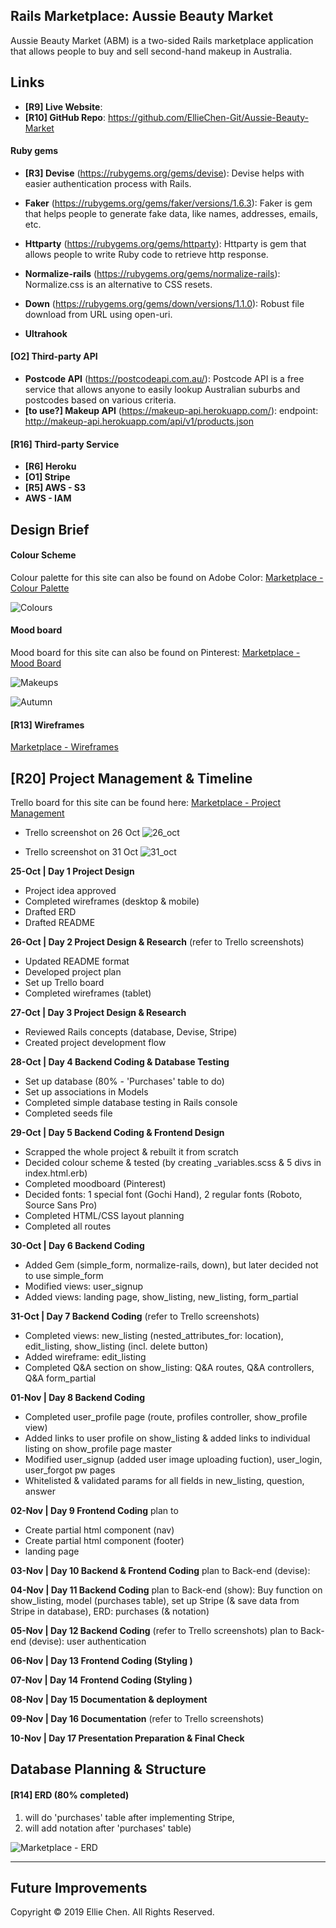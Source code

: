 ## Rails Marketplace: Aussie Beauty Market

Aussie Beauty Market (ABM) is a two-sided Rails marketplace application that allows people to buy and sell second-hand makeup in Australia.

## Links

- __[R9] Live Website__:
- __[R10] GitHub Repo__: https://github.com/EllieChen-Git/Aussie-Beauty-Market


<!-- ## [R7][R8] Problem Identification & Solution -->
<!-- 
Identification of the problem you are trying to solve by building this particular marketplace app.)
Why is it a problem that needs solving?

In a consumer society, so many new products are launched every single day. Nowadays, many people own stuffs either they do not like anymore or they will not be using in the near future. Makeups are no exception! Therefore, ABM is specifically developed to tackle this problem that the Australian beauty industry is facing. 

ABM is a two-sided marketplace application where people can sell and buy second-hand makeup in Australia. It does not only serve as a second-hand makeup marketplace, but also help us reduce the waste and do our bit to protect the environment. I am also hoping that this app can build a platform for people in Australia to share their views on makeups and find the products that suit them personally based on the product information listed and the user profile provided on the website. 

Before starting this project, I researched on the existing websites on the market. When it comes to selling goods, the first idea comes to people's mind would be websites like Gumtree, eBay and Amazon. However, these websites do not only focus on makeups and are not intended for building a beauty community. Therefore, the target audience would be different from ABM. 

Many social platforms also provide a similar functionality (i.e. online forum) for people to sell makeups. For example, there is a social group 'MAKEUP BUY, SELL, GIVEAWAY AND SWAP AUSTRALIA AND NEW ZEALAND (https://www.facebook.com/groups/894975940585690/)' on Facebook. The drawbacks of this kind of marketplace on social platform is that people must have Facebook accounts in order to use this service. As many people use Facebook to share their personal lives with their family and friends, there are many sensitive personal information on their Facebook profile. Some people (like me) are hesitated to use Facebook groups to buy and sell goods as we are afraid that our personal information will be comprised without our acknowledgment.

There is another website called Glambot (https://www.glambot.com/) on the market. However, this is not a direct two-sided marketplace as buyers and sellers cannot trade with each other directly. This website servers as a medium to firstly collect used makeups from sellers (they pay the sellers), and re-sell the products to product buyers.  

The only similar website 'r/aussiemakeupexchange' was shut down few years ago.


Similar websites
1.	Glambot (https://www.glambot.com/): ‘we are changing the way that the beauty industry works, now people, brands, and vloggers can sell their makeup to us with our 100% confidential process and receive $$ on the spot for their goodies. We then professionally sanitize everything and package it for sale on our site’
•	Glambot serves as a medium (they buy makeups, clean them, and sell them to people)
2.	Facebook group - MAKEUP BUY, SELL, GIVEAWAY AND SWAP AUSTRALIA AND NEW ZEALAND (https://www.facebook.com/groups/894975940585690/)
•	People need to have a fb account & log into their account: privacy
3.	Gumtree/eBay: not only for makeup
4.	r/aussiemakeupexchange: shut down


-->

<!-- ## [R11] Project Description -->

<!--
Purpose: Aussie Beauty Market - Where you can buy and sell 2nd hand makeup in Australia
1.	Only for makeups
2.	Only for Aussies
3.	People can trade makeups from each other directly
4.	User can create their own profile (skin type, preferred makeup style, the beauty youtubers they follow): people can see the products from people with the same skin type (& the same makeup tastes) with them
5.	Buyers and sellers can give comment to each other for every transaction
6.	People can ask questions before purchasing 

-->

<!-- #### Purpose
#### Functionality / Features -->

<!-- [R4]Your app will have authorisation (i.e. users have restrictions on what they can see and edit). 
[O4] Searching, sorting and/or filtering capability.-->

<!-- #### Sitemap -->
<!-- The sitemap of the marketplace can also be viewed on GitHub: [Marketplace - Sitemap]() -->

<!-- #### Screenshots
#### Target Audience
#### Tech Stack

- Programming languages: Ruby on Rails, JavaScript, HTML, CSS, SASS
- Source control: Git & GitHub
- Planning & implementation: 1. project management (Trello), 2. mood board (Pinterest), 3. wireframe (Balsamiq)
- Deployment platform: Heroku 
- Payment processing: Stripe
- Cloud storage: AWS - S3
- Security: AWS - IAM

## System Dependencies -->
<!-- Detail any third-party services that your app will use
[briefly describe how to install & briefly describe what each gem does. can copy from gem description] -->

#### Ruby gems
- __[R3] Devise__ (https://rubygems.org/gems/devise): Devise helps with easier authentication process with Rails.

- __Faker__ (https://rubygems.org/gems/faker/versions/1.6.3): Faker is gem that helps people to generate fake data, like names, addresses, emails, etc.

- __Httparty__ (https://rubygems.org/gems/httparty): Httparty is gem that allows people to write Ruby code to retrieve http response.

<!-- [PROBABLY WON'T USE IT] - __Simple form__ (https://rubygems.org/gems/simple_form/versions/3.5.0): Simple Form is a gem that helps to smooth the Rails form generating process. -->

- __Normalize-rails__ (https://rubygems.org/gems/normalize-rails): Normalize.css is an alternative to CSS resets.

- __Down__ (https://rubygems.org/gems/down/versions/1.1.0): Robust file download from URL using open-uri.


- __Ultrahook__



#### [O2] Third-party API
- __Postcode API__ (https://postcodeapi.com.au/): Postcode API is a free service that allows anyone to easily lookup Australian suburbs and postcodes based on various criteria.
- __[to use?] Makeup API__ (https://makeup-api.herokuapp.com/): 
endpoint: http://makeup-api.herokuapp.com/api/v1/products.json

<!-- response = HTTParty.get("http://makeup-api.herokuapp.com/api/v1/products.json")
p response.parsed_response[0]["name"] -->

#### [R16] Third-party Service
- __[R6] Heroku__
- __[O1] Stripe__
- __[R5] AWS - S3__
- __AWS - IAM__


## Design Brief

#### Colour Scheme

Colour palette for this site can also be found on Adobe Color: [Marketplace - Colour Palette](https://color.adobe.com/search?q=autumn)

![Colours](./docs/colour_scheme.JPG)

#### Mood board

Mood board for this site can also be found on Pinterest: [Marketplace - Mood Board](https://www.pinterest.com.au/elliechenetc/abm/)

![Makeups](./docs/moodboard/makeups.JPG)

![Autumn](./docs/moodboard/autumn.JPG)



<!-- #### [R12] User Stories -->

#### [R13] Wireframes

[Marketplace - Wireframes](./docs/Wireframes_ABM.pdf)

<!-- [挑一下6-8張，3個螢幕size的就好，不要每一頁都截圖。重點挑有listings的，因為只有那幾張才有大變化XD]
The complete wireframes (9 pages for 3 different screen sizes: desktop, tablet & mobile) of the marketplace can also be viewed on GitHub: [Marketplace - Wireframes]() -->

## [R20] Project Management & Timeline
<!-- Describe the way tasks are allocated and tracked in your project
(too many days, probably a screenshot for every 3 days) -->

Trello board for this site can be found here: [Marketplace - Project Management](https://trello.com/b/YCQRqyra/marketplace-abm)

- Trello screenshot on 26 Oct
![26_oct](./docs/trello/26_oct.JPG)

- Trello screenshot on 31 Oct
![31_oct](./docs/trello/31_oct.JPG)



__25-Oct | Day 1 Project Design__ 
- Project idea approved
- Completed wireframes (desktop & mobile)
- Drafted ERD
- Drafted README

__26-Oct | Day 2 Project Design & Research__ (refer to Trello screenshots)
- Updated README format
- Developed project plan
- Set up Trello board
- Completed wireframes (tablet)

__27-Oct | Day 3 Project Design & Research__ 
- Reviewed Rails concepts (database, Devise, Stripe)
- Created project development flow

__28-Oct | Day 4 Backend Coding & Database Testing__
- Set up database (80% - 'Purchases' table to do)
- Set up associations in Models
- Completed simple database testing in Rails console
- Completed seeds file

__29-Oct | Day 5 Backend Coding & Frontend Design__ 
- Scrapped the whole project & rebuilt it from scratch
- Decided colour scheme & tested (by creating _variables.scss & 5 divs in index.html.erb)
- Completed moodboard (Pinterest)
- Decided fonts: 1 special font (Gochi Hand), 2 regular fonts (Roboto, Source Sans Pro)  
- Completed HTML/CSS layout planning
- Completed all routes

__30-Oct | Day 6 Backend Coding__
- Added Gem (simple_form, normalize-rails, down), but later decided not to use simple_form
- Modified views: user_signup
- Added views: landing page, show_listing, new_listing, form_partial

__31-Oct | Day 7 Backend Coding__ (refer to Trello screenshots)
- Completed views: new_listing (nested_attributes_for: location), edit_listing, show_listing (incl. delete button)
- Added wireframe: edit_listing
- Completed Q&A section on show_listing: Q&A routes, Q&A controllers, Q&A form_partial

__01-Nov | Day 8 Backend Coding__ 
- Completed user_profile page (route, profiles controller, show_profile view)
- Added links to user profile on show_listing & added links to individual listing on show_profile page
 master
- Modified user_signup (added user image uploading fuction), user_login, user_forgot pw pages
- Whitelisted & validated params for all fields in new_listing, question, answer

__02-Nov | Day 9 Frontend Coding__ 
plan to 
- Create partial html component (nav)
- Create partial html component (footer)
- landing page

__03-Nov | Day 10 Backend & Frontend Coding__
plan to 
Back-end (devise): 


__04-Nov | Day 11 Backend Coding__
plan to 
Back-end (show): Buy function on show_listing, model (purchases table), set up Stripe (& save data from Stripe in database), ERD: purchases (& notation)

__05-Nov | Day 12 Backend Coding__ (refer to Trello screenshots)
plan to
Back-end (devise): user authentication

__06-Nov | Day 13 Frontend Coding (Styling )__

__07-Nov | Day 14 Frontend Coding (Styling )__

__08-Nov | Day 15 Documentation & deployment__
<!-- !! Fix all the major issues (basically do not change any code after this day) -->

__09-Nov | Day 16 Documentation__ (refer to Trello screenshots)
<!-- !! Last day of actual coding (only fix minor coding issues) -->

__10-Nov | Day 17 Presentation Preparation & Final Check__
<!-- Final check: spelling check on README, spelling check on code comment (html/CSS), all images need to have alt text, accessibility test
slides & presentation preparation 
Submission (2200 Due) -->


## Database Planning & Structure

#### [R14] ERD (80% completed)
1. will do 'purchases' table after implementing Stripe, 
2. will add notation after 'purchases' table)

![Marketplace - ERD](./docs/ERD_temp.jpg)

<!-- can use Ruby gem (the format is different from what we learnt)
    https://rubygems.org/gems/rails-erd
    https://github.com/voormedia/rails-erd

or export tables from DBeaver & draw lines: https://github.com/dbeaver/dbeaver/wiki/ER-Diagrams

Wayne: https://www.lucidchart.com/

Ricky: StarUML


Users 
•	Id – integer (automatically created)
•	Username: string 
•	Email: string
•	encrypted_password: encrypted???
•	Bio: text
•	Skin_type: integer (enum: 0 Oily, 1 Normal, 2 Dry, 3 Combo)

Listings 
•	Id – integer (automatically created)
•	Title: string [search]
•	Brand: string [search]
•	Price: integer (cents) [filter]
•	Description: text
•	category: integer (enum: 0 face, 1 eyes , 2 lips , 3 accessories) [filter]
•	User_id: references [clickable button]
•	Location_id: references [search]
Locations 
•	Id – integer (automatically created)
•	Suburb: string
•	Postcode: string
•	state: string [not using enum here: 0 ACT, 1 NSW, 2 NT, 3 QLD, 4 SA, 4TAS, 6 VIC, 7 WA]

Questions 
•	Id – integer (automatically created)
•	Listing_id: references
•	User_id: references
•	Body: text

Answers
•	Id – integer (automatically created)
•	Question_id: references
•	Body: text


Purchases
•	Id – integer (automatically created)
•	Listing_id: integer
•	User_id: integer
•	Stripe_id: string
•	Purchase_date: date
Active Storage (images)
•	Id – integer (automatically created)
•	Name: string
•	Record_type: string
•	Record_id: integer
•	Blob_id: integer -->

<!-- ####  [R15] High-level components (abstractions) -->
<!-- Explain the different high-level components (abstractions) in your app -->

<!-- ####  [R17] Projects Models & Relationships -->
<!-- Describe your projects models in terms of the relationships (active record associations) they have with each other -->

<!-- ####  [R18] Database -->
<!-- Discuss the database relations to be implemented in your application [remember to mention PostgreSQL R2]-->

<!-- ####  [R19] Database Schema Design -->
<!-- Provide your database schema design -->
---
## Future Improvements


Copyright © 2019 Ellie Chen. All Rights Reserved.
